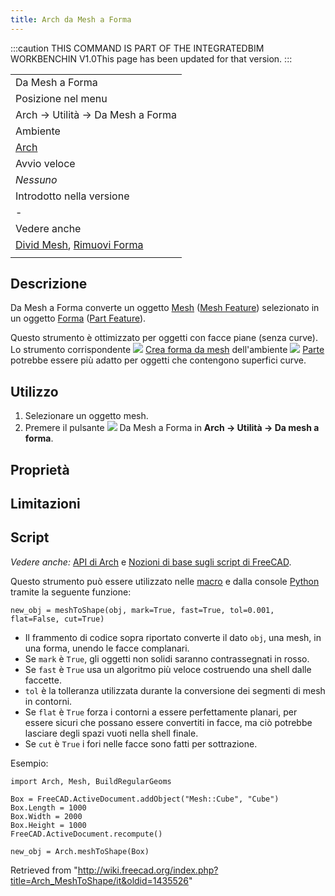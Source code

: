 ```yaml
---
title: Arch da Mesh a Forma
---
```


:::caution
THIS COMMAND IS PART OF THE INTEGRATEDBIM WORKBENCHIN V1.0This page has been updated for that version.
:::

|                                                                                                                   |
| ----------------------------------------------------------------------------------------------------------------- |
| Da Mesh a Forma                                                                                                   |
| Posizione nel menu                                                                                                |
| Arch → Utilità → Da Mesh a Forma                                                                                  |
| Ambiente                                                                                                          |
| [Arch](/Arch_Workbench/it "Arch Workbench/it")                                                                    |
| Avvio veloce                                                                                                      |
| _Nessuno_                                                                                                         |
| Introdotto nella versione                                                                                         |
| -                                                                                                                 |
| Vedere anche                                                                                                      |
| [Divid Mesh](/Arch_SplitMesh/it "Arch SplitMesh/it"), [Rimuovi Forma](/Arch_RemoveShape/it "Arch RemoveShape/it") |
|                                                                                                                   |

## Descrizione

Da Mesh a Forma converte un oggetto [Mesh](/Mesh/it "Mesh/it") ([Mesh Feature](/Mesh_Feature/it "Mesh Feature/it")) selezionato in un oggetto [Forma](/Shape/it "Shape/it") ([Part Feature](/Part_Feature/it "Part Feature/it")).

Questo strumento è ottimizzato per oggetti con facce piane (senza curve). Lo strumento corrispondente ![](/images/Part_ShapeFromMesh.svg) [Crea forma da mesh](/Part_ShapeFromMesh/it "Part ShapeFromMesh/it") dell'ambiente ![](/images/Workbench_Part.svg) [Parte](/Part_Workbench/it "Part Workbench/it") potrebbe essere più adatto per oggetti che contengono superfici curve.

## Utilizzo

1. Selezionare un oggetto mesh.
2. Premere il pulsante ![](/images/Arch_MeshToShape.svg) Da Mesh a Forma in **Arch → Utilità → Da mesh a forma**.

## Proprietà

## Limitazioni

## Script

_Vedere anche:_ [API di Arch](/Arch_API/it "Arch API/it") e [Nozioni di base sugli script di FreeCAD](/FreeCAD_Scripting_Basics/it "FreeCAD Scripting Basics/it").

Questo strumento può essere utilizzato nelle [macro](/Macros/it "Macros/it") e dalla console [Python](/Python/it "Python/it") tramite la seguente funzione:

```
new_obj = meshToShape(obj, mark=True, fast=True, tol=0.001, flat=False, cut=True)

```

- Il frammento di codice sopra riportato converte il dato `obj`, una mesh, in una forma, unendo le facce complanari.
- Se `mark` è `True`, gli oggetti non solidi saranno contrassegnati in rosso.
- Se `fast` è `True` usa un algoritmo più veloce costruendo una shell dalle faccette.
- `tol` è la tolleranza utilizzata durante la conversione dei segmenti di mesh in contorni.
- Se `flat` è `True` forza i contorni a essere perfettamente planari, per essere sicuri che possano essere convertiti in facce, ma ciò potrebbe lasciare degli spazi vuoti nella shell finale.
- Se `cut` è `True` i fori nelle facce sono fatti per sottrazione.

Esempio:

```
import Arch, Mesh, BuildRegularGeoms

Box = FreeCAD.ActiveDocument.addObject("Mesh::Cube", "Cube")
Box.Length = 1000
Box.Width = 2000
Box.Height = 1000
FreeCAD.ActiveDocument.recompute()

new_obj = Arch.meshToShape(Box)

```

Retrieved from "<http://wiki.freecad.org/index.php?title=Arch_MeshToShape/it&oldid=1435526>"
